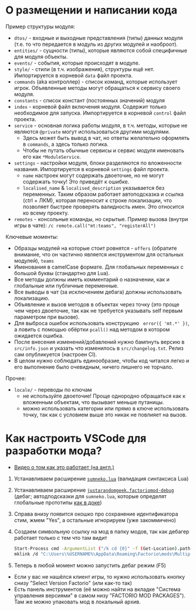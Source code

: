 # О размещении и написании кода

Пример структуры модуля:
- `dtos/` - входные и выходные представления (типы) данных модуля (т.е. то что передается в модуль из других модулей и наоброот).
- `entities/` - сущности (типы), которые являются собой специфичные для модуля объекты.
- `events/` - события, которые происходят в модуле.
- `style/` - стили (в т.ч. изображения), структуры ещё нет. Импортируется в корневой `data` файл проекта.
- `commands` (aka контроллер) - список команд, которые использует игрок. Объявленные методы могут обращаться к сервису своего модуля. 
- `constants` - список констант (постоянных значений) модуля
- `index` - корневой файл включения модуля. Содержит только необходимое для запуска. Импортируется в корневой `control` файл проекта.
- `service` - основная логика работы модуля, в т.ч. методы, которые не являются `@private` могут использоваться другими модулями. 
  - Здесь может быть вывод в чат, но ответы желательно оформлять в `commands`, а здесь только логика.
  - Чтобы не путать обычные сервисы и сервис модуля именовать его как `*ModuleService`.
- `settings` - настройки модуля, блоки разделяются по вложенности названия. Импортируется в корневой `settings` файл проекта.
  - `name` настроек могут содержать двоеточие, но не могут содержать точку! Это приведёт к ошибке.
  - `localised_name` & `localised_description` указывается без переменных. Таким образом работает автоподсказка и ссылка (ctrl + ЛКМ), которая переносит к строке локализации, что позволяет быстрее проверять валидность имен. Это относится ко всему проекту.
- `remotes` - консольные команды, но скрытые. Пример вызова (внутри игры в чате): `/c remote.call("mt:teams", "registerAll")`

Ключевые моменты:
- Образцы модулей на которые стоит ровнятся - `offers` (обратите внимание, что он частично является инструментом для остальных модулей), `teams`
- Именования в camelCase формате. Для глобальных переменных с большой буквы (стандартно для Lua).
- Все методы должны иметь комментарий о назначении, как и глобальные или публичные переменные.
- Все выводы в чат (за исключением дебага) должны использовать локализацию.
- Объявление и вызов методов в объектах через точку (это проще чем через двоеточие, так как не требуется указывать self первым параметром при вызове).
- Для выброса ошибок использовать конструкцию ` error({ 'mt.*' })`, а ловить с помощью обёртки `pcall()` над методом в котором ожидается ошибка.
- После внесения изменений/добавлений нужно бампнуть версию в `src/info.json` и указать что изменилось в `src/changelog.txt`. Релиз сам опубликуется (настроен CI).
- В целом нужно соблюдать единообразие, чтобы код читался легко и его выполнение было очевидным, ничего лишнего не торчало.

Прочее:
- `locale/` - переводы по ключам
  - не используйте двоеточие! Проще однородно обращаться как к вложенным объектам, что вызывает меньше путаницы.
  - можно использовать категории или прямо в ключе использовать точку, так как с условием выше это никак не повлияет на вызов.

# Как настроить VSCode для разработки мода?

- [Видео о том как это работает (на англ.)](https://www.youtube.com/watch?v=oNfMNFxy2X4)

1. Устанавливаем расширение [`sumneko.lua`](vscode:extension/sumneko.lua) (валидация синтаксиса Lua)
2. Устанавливаем расширение [`justarandomgeek.factoriomod-debug`](vscode:extension/justarandomgeek.factoriomod-debug) (дебаг; автодподсказки для `sumneko.lua`, которые определят глобальные прототипы [как в доке](https://lua-api.factorio.com/latest/index-prototype.html))
3. Справа внизу появится окошко про сохранение идентификатора стим, жмем "Yes", а остальные игнорируем (уже закоммичено)
4. Создаем символьную ссылку на мод в папку модов, так как дебагер работает только с тем что там видит

    ```sh
    Start-Process cmd -ArgumentList ("/k cd {0}" -f (Get-Location).path) -Verb RunAs # Откроет командную строку от имени админа в этой же папке
    mklink /d "C:\Users\%USERNAME%\AppData\Roaming\Factorio\mods\MultiplayerTeams" "%cd%\src" # Создаст символьную ссылку из модов на папку проекта 'src'
    ```

5. Теперь в любой момент можно запустить дебаг режим (F5)
- Если у вас не нашёлся клиент игры, то нужно использовать кнопку снизу "Select Version Factorio" (или как-то так)
- Есть панель инструментов (её можно найти на вкладке "Система управления версиями" в самом низу "FACTORIO MOD PACKAGES"). Там же можно упаковать мод в локальный архив.
